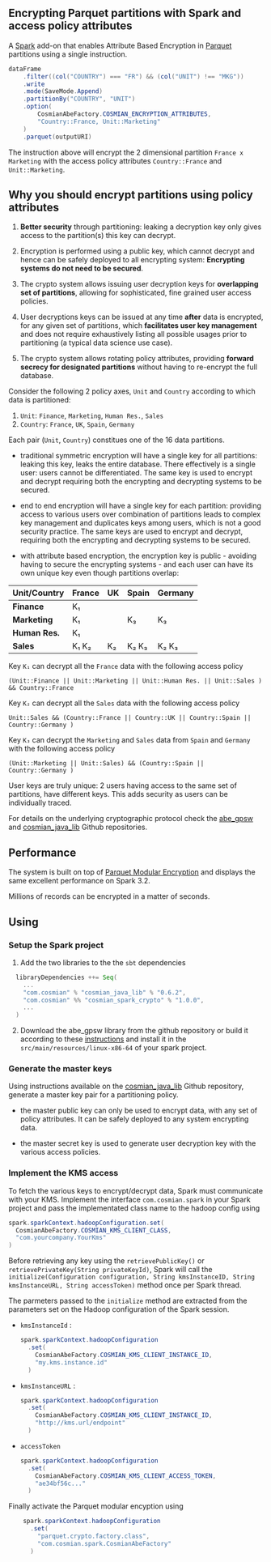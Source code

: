 
## Encrypting Parquet partitions with Spark and access policy attributes

A [Spark](https://spark.apache.org/) add-on that enables Attribute Based Encryption in [Parquet](https://parquet.apache.org/) partitions using a single instruction.


```java
dataFrame
    .filter((col("COUNTRY") === "FR") && (col("UNIT") !== "MKG"))
    .write
    .mode(SaveMode.Append)
    .partitionBy("COUNTRY", "UNIT")
    .option(
        CosmianAbeFactory.COSMIAN_ENCRYPTION_ATTRIBUTES,
        "Country::France, Unit::Marketing"
    )
    .parquet(outputURI)
```

The instruction above will encrypt the 2 dimensional partition `France x Marketing` with the access policy attributes `Country::France` and `Unit::Marketing`.


## Why you should encrypt partitions using policy attributes

1. **Better security** through partitioning: leaking a decryption key only gives access to the partition(s) this key can decrypt.

2. Encryption is performed using a public key, which cannot decrypt and hence can be safely deployed to all encrypting system: **Encrypting systems do not need to be secured**.

3. The crypto system allows issuing user decryption keys for **overlapping set of partitions**, allowing for sophisticated, fine grained user access policies.

4. User decryptions keys can be issued at any time **after** data is encrypted, for any given set of partitions, which **facilitates user key management** and does not require exhaustively listing all possible usages prior to partitioning (a typical data science use case). 

5. The crypto system allows rotating policy attributes, providing **forward secrecy for designated partitions** without having to re-encrypt the full database.

Consider the following 2 policy axes, `Unit` and `Country` according to which data is partitioned:

1. `Unit`: `Finance`, `Marketing`, `Human Res.`, `Sales`
2. `Country`: `France`, `UK`, `Spain`, `Germany`

Each pair (`Unit`, `Country`) constitues one of the 16 data partitions.

- traditional symmetric encryption will have a single key for all partitions: leaking this key, leaks the entire database. There effectively is a single user: users cannot be differentiated. The same key is used to encrypt and decrypt requiring both the encrypting and decrypting systems to be secured.

- end to end encryption will have a single key for each partition: providing access to various users over combination of partitions leads to complex key management and duplicates keys among users, which is not a good security practice. The same keys are used to encrypt and decrypt, requiring both the encrypting and decrypting systems to be secured.

- with attribute based encryption, the encryption key is public - avoiding having to secure the encrypting systems - and each user can have its own unique key even though partitions overlap:

 Unit/Country  | France |   UK   |  Spain  |  Germany  |
 --------------|--------|--------|---------|-----------|
 **Finance**   |  K₁    |        |         |           |
 **Marketing** |  K₁    |        |    K₃   |    K₃     |
 **Human Res.**|  K₁    |        |         |           |
 **Sales**     |  K₁ K₂ |   K₂   |  K₂ K₃  |   K₂ K₃   |


Key `K₁` can decrypt all the `France` data with the following access policy
``` 
(Unit::Finance || Unit::Marketing || Unit::Human Res. || Unit::Sales ) && Country::France 
```

Key `K₂` can decrypt all the `Sales` data with the following access policy
``` 
Unit::Sales && (Country::France || Country::UK || Country::Spain || Country::Germany )
```

Key `K₃` can decrypt the `Marketing` and `Sales` data from `Spain` and `Germany` with the following access policy
``` 
(Unit::Marketing || Unit::Sales) && (Country::Spain || Country::Germany )
```

User keys are truly unique: 2 users having access to the same set of partitions, have different keys. This adds security as users can be individually traced.

For details on the underlying cryptographic protocol check the [abe_gpsw](https://github.com/Cosmian/abe_gpsw/) and [cosmian_java_lib](https://github.com/Cosmian/cosmian_java_lib) Github repositories.

## Performance

The system is built on top of [Parquet Modular Encryption](https://github.com/apache/parquet-format/blob/master/Encryption.md) and displays the same excellent performance on Spark 3.2.

Millions of records can be encrypted in a matter of seconds.


## Using


### Setup the Spark project

1. Add the two libraries to the the `sbt` dependencies

```scala
  libraryDependencies ++= Seq(
    ...
    "com.cosmian" % "cosmian_java_lib" % "0.6.2",
    "com.cosmian" %% "cosmian_spark_crypto" % "1.0.0",
    ...
  )
```

2. Download the abe_gpsw library from the github repository or build it according to these [instructions](https://github.com/Cosmian/cosmian_java_lib#building-the-the-abe-gpsw-native-lib) and install it in the `src/main/resources/linux-x86-64` of your spark project.  


### Generate the master keys

Using instructions available on the [cosmian_java_lib](https://github.com/Cosmian/cosmian_java_lib) Github repository, generate a master key pair for a partitioning policy.

 - the master public key can only be used to encrypt data, with any set of policy attributes. It can be safely deployed to any system encrypting data.

 - the master secret key is used to generate user decryption key with the various access policies.

### Implement the KMS access

To fetch the various keys to encrypt/decrypt data, Spark must communicate with your KMS.
Implement the interface `com.cosmian.spark` in your Spark project and pass the implementated class name to the hadoop config using 

``` java
spark.sparkContext.hadoopConfiguration.set(
  CosmianAbeFactory.COSMIAN_KMS_CLIENT_CLASS,
  "com.yourcompany.YourKms"
)
```

Before retrieving any key using the `retrievePublicKey()` or `retrievePrivateKey(String privateKeyId)`, Spark will call the `initialize(Configuration configuration, String kmsInstanceID, String kmsInstanceURL, String accessToken)` method once per Spark thread.

The parmeters passed to the `initialize` method are extracted from the parameters set on the Hadoop configuration of the Spark session.

 - `kmsInstanceId` :

    ``` java
    spark.sparkContext.hadoopConfiguration
      .set(
        CosmianAbeFactory.COSMIAN_KMS_CLIENT_INSTANCE_ID,
        "my.kms.instance.id"
      )
    ```

- `kmsInstanceURL` :

    ``` java
    spark.sparkContext.hadoopConfiguration
      .set(
        CosmianAbeFactory.COSMIAN_KMS_CLIENT_INSTANCE_ID,
        "http://kms.url/endpoint"
      )
    ```

- `accessToken`

    ``` java
    spark.sparkContext.hadoopConfiguration
      .set(
        CosmianAbeFactory.COSMIAN_KMS_CLIENT_ACCESS_TOKEN,
        "ae34bf56c..."
      )
    ```

Finally activate the Parquet modular encyption using


``` java
    spark.sparkContext.hadoopConfiguration
      .set(
        "parquet.crypto.factory.class",
        "com.cosmian.spark.CosmianAbeFactory"
      )
```








